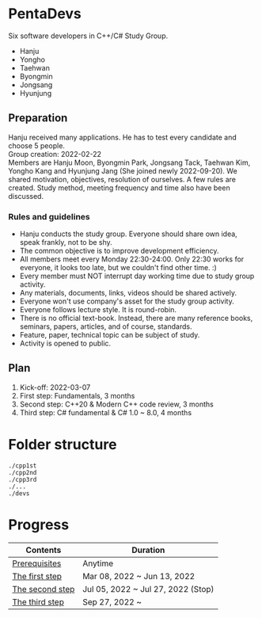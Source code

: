 # PentaDevs
Six software developers in C++/C# Study Group.  
- Hanju
- Yongho
- Taehwan
- Byongmin
- Jongsang
- Hyunjung

## Preparation
Hanju received many applications. He has to test every candidate and choose 5 people.  
Group creation: 2022-02-22  
Members are Hanju Moon, Byongmin Park, Jongsang Tack, Taehwan Kim, Yongho Kang and Hyunjung Jang (She joined newly 2022-09-20). We shared motivation, objectives, resolution of ourselves. A few rules are created.  Study method, meeting frequency and time also have been discussed.  

### Rules and guidelines
- Hanju conducts the study group. Everyone should share own idea, speak frankly, not to be shy.
- The common objective is to improve development efficiency.
- All members meet every Monday 22:30-24:00. Only 22:30 works for everyone, it looks too late, but we couldn't find other time. :)
- Every member must NOT interrupt day working time due to study group activity.
- Any materials, documents, links, videos should be shared actively.
- Everyone won't use company's asset for the study group activity.
- Everyone follows lecture style. It is round-robin.
- There is no official text-book. Instead, there are many reference books, seminars, papers, articles, and of course, standards.
- Feature, paper, technical topic can be subject of study.
- Activity is opened to public.

## Plan
1. Kick-off: 2022-03-07
1. First step: Fundamentals, 3 months
1. Second step: C++20 & Modern C++ code review, 3 months
1. Third step: C# fundamental & C# 1.0 ~ 8.0, 4 months

# Folder structure

```
./cpp1st
./cpp2nd
./cpp3rd
./...
./devs
```

# Progress
| Contents | Duration |
|---|---|
| [Prerequisites](devs/Prerequisites.md) | Anytime |
| [The first step](cpp1st/README.md) | Mar 08, 2022 ~ Jun 13, 2022 |
| [The second step](cpp2nd/README.md) | Jul 05, 2022 ~ Jul 27, 2022 (Stop) |
| [The third step](C#/README.md) | Sep 27, 2022 ~  |
